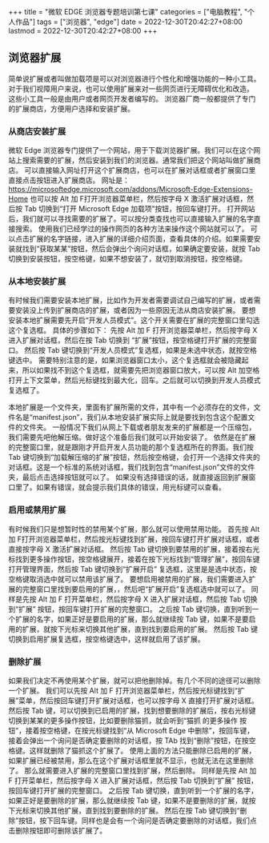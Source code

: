 +++
title = "微软 EDGE 浏览器专题培训第七课"
categories = ["电脑教程", "个人作品"]
tags = ["浏览器", "edge"]
date = 2022-12-30T20:42:27+08:00
lastmod = 2022-12-30T20:42:27+08:00
+++



## 浏览器扩展

简单说扩展或者叫做加载项是可以对浏览器进行个性化和增强功能的一种小工具。
对于我们视障用户来说，也可以使用扩展来对一些网页进行无障碍优化和改造。
这些小工具一般是由用户或者网页开发者编写的。
浏览器厂商一般都提供了专门的扩展商店，方便用户选择和安装扩展。

### 从商店安装扩展

微软 Edge 浏览器专门提供了一个网站，用于下载浏览器扩展。我们可以在这个网站上搜索需要的扩展，然后安装到我们的浏览器。通常我们把这个网站叫做扩展商店。
可以直接输入网址打开这个扩展商店，也可以在扩展对话框或者扩展窗口里直接点击按钮进入扩展商店。
网址是： https://microsoftedge.microsoft.com/addons/Microsoft-Edge-Extensions-Home
也可以按 Alt 加 F打开浏览器菜单栏，然后按字母 X 激活扩展对话框，然后按 Tab 切换到“打开 Microsoft Edge 加载项”按钮，按回车键打开。
打开网站后，我们就可以寻找需要的扩展了。可以按分类查找也可以直接输入扩展的名字直接搜索。
使用我们已经学过的操作网页的各种方法来操作这个网站就可以了。
可以点击扩展的名字链接，进入扩展的详细介绍页面，查看具体的介绍。如果需要安装就找到“获取某某”按钮，然后会弹出个询问对话框，如果确定要安装，就按 Tab 切换到安装按钮，按空格键，如果不想安装了，就切到取消按钮，按空格键。

### 从本地安装扩展

有时候我们需要安装本地扩展，比如作为开发者需要调试自己编写的扩展，或者需要安装没上传到扩展商店的扩展，或者因为一些原因无法从商店安装扩展。
要想安装本地扩展需要先开启“开发人员模式”。这个开关需要在扩展的完整窗口里勾选这个复选框。
具体的步骤如下：
先按 Alt 加 F 打开浏览器菜单栏，然后按字母 X 进入扩展对话框，然后在按 Tab 切换到 “扩展”按钮，按空格键打开扩展的完整窗口。
然后按 Tab 键切换到“开发人员模式”复选框，如果是未选中状态，就按空格键选中。
需要特别注意的是，如果浏览器窗口太小，这个复选框就会被隐藏起来，所以如果找不到这个复选框，就需要先把浏览器窗口放大，可以按 Alt 加空格打开上下文菜单，然后光标键找到最大化，回车。之后就可以切换到开发人员模式复选框了。

本地扩展是一个文件夹，里面有扩展所需的文件，其中有一个必须存在的文件，文件名是“manifest.json”，我们从本地安装扩展实际上就是要找到包含这个配置文件的文件夹。
一般情况下我们从网上下载或者朋友发来的扩展都是一个压缩包，我们需要先吧他解压缩。做好这个准备后我们就可以开始安装了。
依然是在扩展的完整窗口里，就是跟刚才开启开发人员功能的那个复选框所在的界面。我们按 Tab 键切换到“加载解压缩的扩展”按钮，然后按空格键，会打开一个选择文件夹的对话框。这是一个标准的系统对话框，我们找到包含“manifest.json”文件的文件夹，最后点击选择按钮就可以了。
如果没有选择错误的话，就直接返回到扩展窗口里了。如果有错误，就会提示我们具体的错误，用光标键可以查看。

### 启用或禁用扩展

有时候我们只是想暂时性的禁用某个扩展，那么就可以使用禁用功能。
首先按 Alt 加 F打开浏览器菜单栏，然后按光标键找到扩展，按回车键打开扩展对话框，或者直接按字母 X 激活扩展对话框。
然后按 Tab 键切换到要禁用的扩展，接着按右光标找到更多操作按钮，按空格键展开，接着在按下光标找到“管理扩展”，按回车键打开管理界面，然后按 Tab 键切换到“扩展开启” 复选框，这里是是选中状态，按空格键取消选中就可以禁用该扩展了。
要想启用被禁用的扩展，我们需要进入扩展的完整窗口里找到要启用的扩展，，然后吧“扩展开启”复选框选中就可以了。
同样是先按 Alt 加 F 打开菜单栏，然后按字母 X 进入扩展对话框，然后按 Tab 切换到“扩展” 按钮，按回车键打开扩展的完整窗口。
之后按 Tab 键切换，直到听到一个扩展的名字，如果正好是要启用的扩展，那么就继续按 Tab 键，如果不是要启用的扩展，就按下光标来切换其他扩展，直到找到要启用的扩展。
然后按 Tab 键切换到启用扩展复选框，按空格键选中，这样就启用了该扩展。

### 删除扩展

如果我们决定不再使用某个扩展，就可以把他删除掉。有几个不同的途径可以删除一个扩展。
我们可以先按 Alt 加 F 打开浏览器菜单栏，然后按光标键找到“扩展”菜单，然后按回车键打开扩展对话框，也可以按字母 X 直接打开扩展对话框。
然后按 Tab 键，可以切换到已启用的扩展，找到想要删除的扩展后，按右光标键切换到某某的更多操作按钮，比如要删除猫抓，就会听到“猫抓 的更多操作 按钮”，接着按空格键，在按光标键找到“从 Microsoft Edge 中删除”，按回车键，接着会弹出一个询问是否确定要删除的对话框，按 TAb 找到“删除”按钮，在按空格键。这样就删除了猫抓这个扩展了。
使用上面的方法只能删除已启用的扩展，如果扩展已经被禁用，那么在这个扩展对话框里就不显示，也就无法在这里删除了。
那么就需要进入扩展的完整窗口里找到扩展，然后删除。
同样是先按 Alt 加 F 打开菜单栏，然后按字母 X 进入扩展对话框，然后按 Tab 切换到“扩展” 按钮，按回车键打开扩展的完整窗口。
之后按 Tab 键切换，直到听到一个扩展的名字，如果正好是要删除的扩展，那么就继续按 Tab 键，如果不是要删除的扩展，就按下光标来切换其他扩展，直到找到要删除的扩展。
然后在按 Tab 键切换到“删除”按钮，按下回车键。同样也是会有一个询问是否确定要删除的对话框，我们点击删除按钮即可删除该扩展了。
